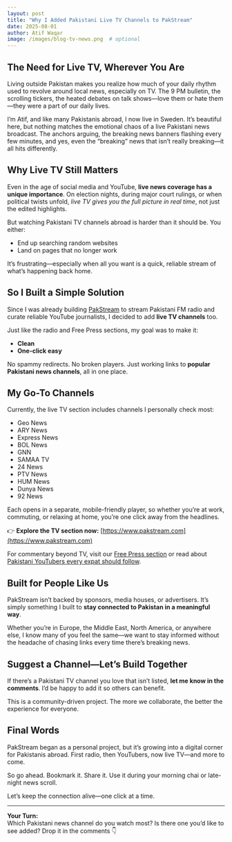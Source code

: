 ```yaml
---
layout: post
title: "Why I Added Pakistani Live TV Channels to PakStream"
date: 2025-08-01
author: Atif Waqar
image: /images/blog-tv-news.png  # optional
---
```


## The Need for Live TV, Wherever You Are

Living outside Pakistan makes you realize how much of your daily rhythm used to revolve around local news, especially on TV. The 9 PM bulletin, the scrolling tickers, the heated debates on talk shows—love them or hate them—they were a part of our daily lives.

I’m Atif, and like many Pakistanis abroad, I now live in Sweden. It’s beautiful here, but nothing matches the emotional chaos of a live Pakistani news broadcast. The anchors arguing, the breaking news banners flashing every few minutes, and yes, even the “breaking” news that isn’t really breaking—it all hits differently.

## Why Live TV Still Matters

Even in the age of social media and YouTube, **live news coverage has a unique importance**. On election nights, during major court rulings, or when political twists unfold, *live TV gives you the full picture in real time*, not just the edited highlights.

But watching Pakistani TV channels abroad is harder than it should be. You either:

- End up searching random websites  
- Land on pages that no longer work  

It’s frustrating—especially when all you want is a quick, reliable stream of what’s happening back home.

## So I Built a Simple Solution

Since I was already building [PakStream](https://www.pakstream.com) to stream Pakistani FM radio and curate reliable YouTube journalists, I decided to add **live TV channels** too.

Just like the radio and Free Press sections, my goal was to make it:

- **Clean**  
- **One-click easy**  

No spammy redirects. No broken players. Just working links to **popular Pakistani news channels**, all in one place.

## My Go-To Channels

Currently, the live TV section includes channels I personally check most:

- Geo News  
- ARY News  
- Express News  
- BOL News  
- GNN  
- SAMAA TV  
- 24 News  
- PTV News  
- HUM News  
- Dunya News  
- 92 News  

Each opens in a separate, mobile-friendly player, so whether you’re at work, commuting, or relaxing at home, you’re one click away from the headlines.

👉 **Explore the TV section now:** [https://www.pakstream.com](https://www.pakstream.com)

For commentary beyond TV, visit our [Free Press section](/freepress.html) or read about [Pakistani YouTubers every expat should follow](/blog/2025/07/31/youtubers-for-news.html).

## Built for People Like Us

PakStream isn’t backed by sponsors, media houses, or advertisers. It’s simply something I built to **stay connected to Pakistan in a meaningful way**.

Whether you’re in Europe, the Middle East, North America, or anywhere else, I know many of you feel the same—we want to stay informed without the headache of chasing links every time there’s breaking news.

## Suggest a Channel—Let’s Build Together

If there’s a Pakistani TV channel you love that isn’t listed, **let me know in the comments**. I’d be happy to add it so others can benefit.

This is a community-driven project. The more we collaborate, the better the experience for everyone.

## Final Words

PakStream began as a personal project, but it’s growing into a digital corner for Pakistanis abroad. First radio, then YouTubers, now live TV—and more to come.

So go ahead. Bookmark it. Share it. Use it during your morning chai or late-night news scroll.

Let’s keep the connection alive—one click at a time.

---

**Your Turn:**  
Which Pakistani news channel do you watch most? Is there one you’d like to see added? Drop it in the comments 👇
